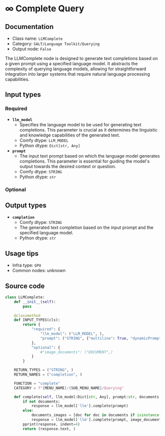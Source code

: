 # ∞ Complete Query
## Documentation
- Class name: `LLMComplete`
- Category: `SALT/Language Toolkit/Querying`
- Output node: `False`

The LLMComplete node is designed to generate text completions based on a given prompt using a specified language model. It abstracts the complexity of querying language models, allowing for straightforward integration into larger systems that require natural language processing capabilities.
## Input types
### Required
- **`llm_model`**
    - Specifies the language model to be used for generating text completions. This parameter is crucial as it determines the linguistic and knowledge capabilities of the generated text.
    - Comfy dtype: `LLM_MODEL`
    - Python dtype: `Dict[str, Any]`
- **`prompt`**
    - The input text prompt based on which the language model generates completions. This parameter is essential for guiding the model's output towards the desired context or question.
    - Comfy dtype: `STRING`
    - Python dtype: `str`
### Optional
## Output types
- **`completion`**
    - Comfy dtype: `STRING`
    - The generated text completion based on the input prompt and the specified language model.
    - Python dtype: `str`
## Usage tips
- Infra type: `GPU`
- Common nodes: unknown


## Source code
```python
class LLMComplete:
    def __init__(self):
        pass
    
    @classmethod
    def INPUT_TYPES(cls):
        return {
            "required": {
                "llm_model": ("LLM_MODEL", ),
                "prompt": ("STRING", {"multiline": True, "dynamicPrompts": False, "placeholder": "The circumference of the Earth is"}),
            },
            "optional": {
                #"image_documents": ("DOCUMENT",)
            }
        }

    RETURN_TYPES = ("STRING", )
    RETURN_NAMES = ("completion", )

    FUNCTION = "complete"
    CATEGORY = f"{MENU_NAME}/{SUB_MENU_NAME}/Querying"

    def complete(self, llm_model:Dict[str, Any], prompt:str, documents:List[Any] = None) -> str:
        if not documents:
            response = llm_model['llm'].complete(prompt)
        else:
            documents_images = [doc for doc in documents if isinstance(doc, ImageDocument)]
            response = llm_model['llm'].complete(prompt, image_documents=documents_images)
        pprint(response, indent=4)
        return (response.text, )

```
